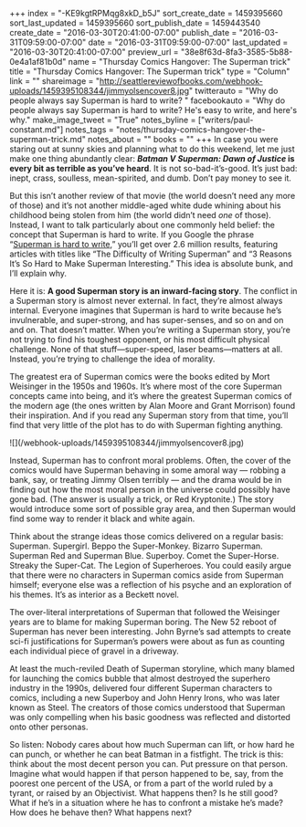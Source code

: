 +++
index = "-KE9kgtRPMqg8xkD_b5J"
sort_create_date = 1459395660
sort_last_updated = 1459395660
sort_publish_date = 1459443540
create_date = "2016-03-30T20:41:00-07:00"
publish_date = "2016-03-31T09:59:00-07:00"
date = "2016-03-31T09:59:00-07:00"
last_updated = "2016-03-30T20:41:00-07:00"
preview_url = "38e8f63d-8fa3-3585-5b88-0e4a1af81b0d"
name = "Thursday Comics Hangover: The Superman trick"
title = "Thursday Comics Hangover: The Superman trick"
type = "Column"
link = ""
shareimage = "http://seattlereviewofbooks.com/webhook-uploads/1459395108344/jimmyolsencover8.jpg"
twitterauto = "Why do people always say Superman is hard to write? "
facebookauto = "Why do people always say Superman is hard to write? He's easy to write, and here's why."
make_image_tweet = "True"
notes_byline = ["writers/paul-constant.md"]
notes_tags = "notes/thursday-comics-hangover-the-superman-trick.md"
notes_about = ""
books = ""
+++
In case you were staring out at sunny skies and planning what to do this weekend, let me just make one thing abundantly clear: ***Batman V Superman: Dawn of Justice* is every bit as terrible as you’ve heard**. It is not so-bad-it’s-good. It’s just bad: inept, crass, soulless, mean-spirited, and dumb. Don’t pay money to see it.

But this isn’t another review of that movie (the world doesn’t need any more of those) and it’s not another middle-aged white dude whining about his childhood being stolen from him (the world didn’t need *one* of those). Instead, I want to talk particularly about one commonly held belief: the concept that Superman is hard to write. If you Google the phrase “[Superman is hard to write]( https://www.google.com/webhp?sourceid=chrome-instant&ion=1&espv=2&ie=UTF-8#q=superman%20is%20hard%20to%20write),” you’ll get over 2.6 million results, featuring articles with titles like “The Difficulty of Writing Superman” and “3 Reasons It’s So Hard to Make Superman Interesting.” This idea is absolute bunk, and I’ll explain why.

Here it is: **A good Superman story is an inward-facing story**. The conflict in a Superman story is almost never external. In fact, they’re almost always internal. Everyone imagines that Superman is hard to write because he’s invulnerable, and super-strong, and has super-senses, and so on and on and on. That doesn’t matter. When you’re writing a Superman story, you’re not trying to find his toughest opponent, or his most difficult physical challenge. None of that stuff—super-speed, laser beams—matters at all. Instead, you’re trying to challenge the idea of morality.

The greatest era of Superman comics were the books edited by Mort Weisinger in the  1950s and 1960s. It’s where most of the core Superman concepts came into being, and it’s where the greatest Superman comics of the modern age (the ones written by Alan Moore and Grant Morrison) found their inspiration. And if you read any Superman story from that time, you’ll find that very little of the plot has to do with Superman fighting anything. 

<p class="image-left">![](/webhook-uploads/1459395108344/jimmyolsencover8.jpg)</p>Instead, Superman has to confront moral problems. Often, the cover of the comics would have Superman behaving in some amoral way — robbing a bank, say, or treating Jimmy Olsen terribly — and the drama would be in finding out how the most moral person in the universe could possibly have gone bad. (The answer is usually a trick, or Red Kryptonite.) The story would introduce some sort of possible gray area, and then Superman would find some way to render it black and white again.

Think about the strange ideas those comics delivered on a regular basis: Superman. Supergirl. Beppo the Super-Monkey. Bizarro Superman. Superman Red and Superman Blue. Superboy. Comet the Super-Horse. Streaky the Super-Cat. The Legion of Superheroes. You could easily  argue that there were no characters in Superman comics aside from Superman himself; everyone else was a reflection of his psyche and an exploration of his themes. It’s as interior as a Beckett novel.

The over-literal interpretations of Superman that followed the Weisinger years are to blame for making Superman boring. The New 52 reboot of Superman has never been interesting.  John Byrne’s sad attempts to create sci-fi justifications for Superman’s powers were about as fun as counting each individual piece of gravel in a driveway. 

At least the much-reviled Death of Superman storyline, which many blamed for launching the comics bubble that almost destroyed the superhero industry in the 1990s, delivered four different Superman characters to comics, including a new Superboy and John Henry Irons, who was later known as Steel. The creators of those comics understood that Superman was only compelling when his basic goodness was reflected and distorted onto other personas.

So listen: Nobody cares about how much Superman can lift, or how hard he can punch, or whether he can beat Batman in a fistfight. The trick is this: think about the most decent person you can. Put pressure on that person. Imagine what would happen if that person happened to be, say, from the poorest one percent of the USA, or from a part of the world ruled by a tyrant, or raised by an Objectivist. What happens then? Is he still good? What if he’s in a situation where he has to confront a mistake he’s made? How does he behave then? What happens next?
